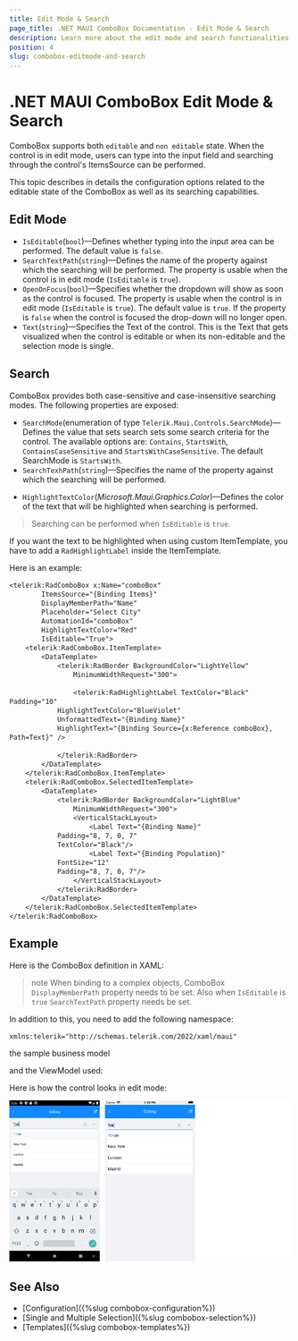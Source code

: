 ```yaml
---
title: Edit Mode & Search
page_title: .NET MAUI ComboBox Documentation - Edit Mode & Search
description: Learn more about the edit mode and search functionalities in Telerik UI for .NET MAUI ComboBox control.
position: 4
slug: combobox-editmode-and-search
---
```


# .NET MAUI ComboBox Edit Mode & Search

ComboBox supports both `editable` and `non editable` state. When the control is in edit mode, users can type into the input field and searching through the control's ItemsSource can be performed. 

This topic describes in details the configuration options related to the editable state of the ComboBox as well as its searching capabilities.

## Edit Mode

* `IsEditable`(`bool`)&mdash;Defines whether typing into the input area can be performed. The default value is `false`.
* `SearchTextPath`(`string`)&mdash;Defines the name of the property against which the searching will be performed. The property is usable when the control is in edit mode (`IsEditable` is `true`). 
* `OpenOnFocus`(`bool`)&mdash;Specifies whether the dropdown will show as soon as the control is focused. The property is usable when the control is in edit mode (`IsEditable` is `true`).  The default value is `true`. If the property is `false` when the control is focused the drop-down will no longer open.
* `Text`(`string`)&mdash;Specifies the Text of the control. This is the Text that gets visualized when the control is editable or when its non-editable and the selection mode is single.

## Search

ComboBox provides both case-sensitive and case-insensitive searching modes. The following properties are exposed:

- `SearchMode`(enumeration of type `Telerik.Maui.Controls.SearchMode`)&mdash;Defines the value that sets search sets some search criteria for the control. The available options are: `Contains`, `StartsWith`, `ContainsCaseSensitive` and `StartsWithCaseSensitive`. The default SearchMode is `StartsWith`.
- `SearchTexhPath`(`string`)&mdash;Specifies the name of the property against which the searching will be performed.
* `HighlightTextColor`(*Microsoft.Maui.Graphics.Color*)&mdash;Defines the color of the text that will be highlighted when searching is performed.

> Searching can be performed when `IsEditable` is `true`.

If you want the text to be highlighted when using custom ItemTemplate, you have to add a `RadHighlightLabel` inside the ItemTemplate.

Here is an example:

```XAML
<telerik:RadComboBox x:Name="comboBox"
        ItemsSource="{Binding Items}" 
        DisplayMemberPath="Name"
        Placeholder="Select City"
        AutomationId="comboBox"
        HighlightTextColor="Red"
        IsEditable="True">
    <telerik:RadComboBox.ItemTemplate>
        <DataTemplate>
            <telerik:RadBorder BackgroundColor="LightYellow"
                MinimumWidthRequest="300">

                <telerik:RadHighlightLabel TextColor="Black" Padding="10"
            HighlightTextColor="BlueViolet"
            UnformattedText="{Binding Name}"
            HighlightText="{Binding Source={x:Reference comboBox}, Path=Text}" />

            </telerik:RadBorder>
        </DataTemplate>
    </telerik:RadComboBox.ItemTemplate>
    <telerik:RadComboBox.SelectedItemTemplate>
        <DataTemplate>
            <telerik:RadBorder BackgroundColor="LightBlue"
                MinimumWidthRequest="300">
                <VerticalStackLayout>
                    <Label Text="{Binding Name}"
            Padding="8, 7, 0, 7"
            TextColor="Black"/>
                    <Label Text="{Binding Population}" 
            FontSize="12"
            Padding="8, 7, 0, 7"/>
                </VerticalStackLayout>
            </telerik:RadBorder>
        </DataTemplate>
    </telerik:RadComboBox.SelectedItemTemplate>
</telerik:RadComboBox>
 ```

## Example

Here is the ComboBox definition in XAML:

<snippet id='combobox-editing'/>

>note When binding to a complex objects, ComboBox `DisplayMemberPath` property needs to be set. Also when `IsEditable` is `true` `SearchTextPath` property needs be set.

In addition to this, you need to add the following namespace:

```XAML
xmlns:telerik="http://schemas.telerik.com/2022/xaml/maui"
 ```

the sample business model

<snippet id='combobox-city-businessmodel'/>

and the ViewModel used:

<snippet id='combobox-cities-viewmodel'/>

Here is how the control looks in edit mode:

![ComboBox Edit Mode](images/combobox-edit.png)

## See Also

- [Configuration]({%slug combobox-configuration%})
- [Single and Multiple Selection]({%slug combobox-selection%})
- [Templates]({%slug combobox-templates%})
